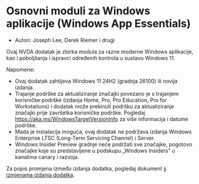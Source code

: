 # Osnovni moduli za Windows aplikacije (Windows App Essentials) #

* Autori: Joseph Lee, Derek Riemer i drugi

Ovaj NVDA dodatak je zbirka modula za razne moderne Windows aplikacije, kao
i poboljšanja i ispravci određenih kontrola u sustavu Windows 11.

Napomene:

* Ovaj dodatak zahtijeva Windows 11 24H2 (gradnja 26100) ili novija izdanja.
* Trajanje podrške za aktualiziranje značajki povezano je s trajanjem
  korisničke podrške (izdanja Home, Pro, Pro Education, Pro for
  Workstations) i dodatak može prekinuti podršku za aktualiziranje značajki
  prije završetka korisničke podrške. Pogledaj
  <https://aka.ms/WindowsTargetVersioninfo> za više informacija i datume
  podrške.
* Mada je instalacija moguća, ovaj dodatak ne podržava izdanja Windows
  Enterprise LTSC (Long-Term Servicing Channel) i Server.
* Windows Insider Preview gradnje neće podržati sve značajke, pogotovo
  značajke koje su predstavljene u podskupu „Windows Insiders” u kanalima
  canary i razvoja.

Za popis promjena između izdanja dodatka, pogledaj dokument [s izmjenama
izdanja dodatka][1].

[1]: https://github.com/josephsl/wintenapps/blob/main/changes.md

